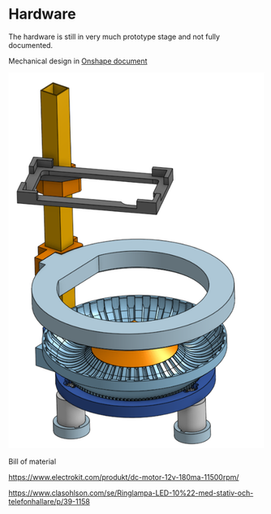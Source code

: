 # Hardware

The hardware is still in very much prototype stage and not fully documented.<p>


Mechanical design in [Onshape document](https://cad.onshape.com/documents/303a02b2a542ecac1847b8d2/w/88086073e6d472100d28fbaa/e/6bda2ec658a0eba2a5391016?renderMode=0&uiState=64904e4e6cbcaf67f6ccf6cb)

<p>

![ONSHAPE SCREEN SHOT](cad_capture.PNG)



Bill of material

https://www.electrokit.com/produkt/dc-motor-12v-180ma-11500rpm/

https://www.clasohlson.com/se/Ringlampa-LED-10%22-med-stativ-och-telefonhallare/p/39-1158

